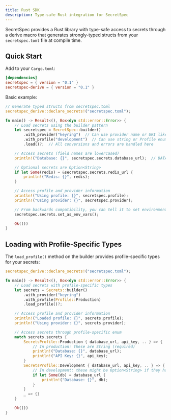 ```yaml
---
title: Rust SDK
description: Type-safe Rust integration for SecretSpec
---
```


SecretSpec provides a Rust library with type-safe access to secrets through a derive macro that generates strongly-typed structs from your `secretspec.toml` file at compile time.

## Quick Start

Add to your `Cargo.toml`:

```toml
[dependencies]
secretspec = { version = "0.1" }
secretspec-derive = { version = "0.1" }
```

Basic example:

```rust
// Generate typed structs from secretspec.toml
secretspec_derive::declare_secrets!("secretspec.toml");

fn main() -> Result<(), Box<dyn std::error::Error>> {
    // Load secrets using the builder pattern
    let secretspec = SecretSpec::builder()
        .with_provider("keyring")  // Can use provider name or URI like "dotenv:/path/to/.env"
        .with_profile("development")  // Can use string or Profile enum
        .load()?;  // All conversions and errors are handled here

    // Access secrets (field names are lowercased)
    println!("Database: {}", secretspec.secrets.database_url);  // DATABASE_URL → database_url

    // Optional secrets are Option<String>
    if let Some(redis) = &secretspec.secrets.redis_url {
        println!("Redis: {}", redis);
    }

    // Access profile and provider information
    println!("Using profile: {}", secretspec.profile);
    println!("Using provider: {}", secretspec.provider);

    // From backwards compatibility, you can tell it to set environment variables
    secretspec.secrets.set_as_env_vars();

    Ok(())
}
```

## Loading with Profile-Specific Types

The `load_profile()` method on the builder provides profile-specific types for your secrets:

```rust
secretspec_derive::declare_secrets!("secretspec.toml");

fn main() -> Result<(), Box<dyn std::error::Error>> {
    // Load secrets with profile-specific types
    let secrets = Secrets::builder()
        .with_provider("keyring")
        .with_profile(Profile::Production)
        .load_profile()?;

    // Access profile and provider information
    println!("Loaded profile: {}", secrets.profile);
    println!("Using provider: {}", secrets.provider);

    // Access secrets through profile-specific enum
    match secrets.secrets {
        SecretsProfile::Production { database_url, api_key, .. } => {
            // In production: these are String (required)
            println!("Database: {}", database_url);
            println!("API Key: {}", api_key);
        }
        SecretsProfile::Development { database_url, api_key, .. } => {
            // In development: these might be Option<String> if they have defaults
            if let Some(db) = database_url {
                println!("Database: {}", db);
            }
        }
        _ => {}
    }

    Ok(())
}
```
